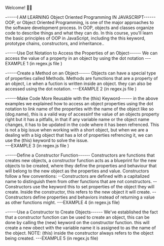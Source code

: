 Welcome! 👋😊

------I AM LEARNING Object Oriented Programming IN JAVASCRIPT------
OOP, or Object Oriented Programming, is one of the major approaches to the software development process. In OOP, objects and classes organize code to describe things and what they can do.
In this course, you'll learn the basic principles of OOP in JavaScript, including the this keyword, prototype chains, constructors, and inheritance..

------Use Dot Notation to Access the Properties of an Object------
We can access the value of a property in an object by using the dot notation
---EXAMPLE 1 (in regex.js file )

------Create a Method on an Object------
Objects can have a special type of properties called Methods. Methods are fumctions that are a property of an object, i.e when a fuction is written inside an object. they can also be accessed using the dot notation.
---EXAMPLE 2 (in regex.js file )

------Make Code More Reusable with the (this) Keyword------
in the above examples we explained how to access an object properties using the dot notation to link name of the properties with the name of the object like so (dog.name), this is a valid way of accessinf the value of an objects property right but it has a pitfalls, in that if any variable name or the object name changes, it has to be updated in the code where it has been refrenced. This is not a big issue when working with a short object, but when we are a dealing with a big object that has a lot of properties refrencing it, we can use the (this) keyword to solve the issue.  
---EXAMPLE 3 (in regex.js file )

------Define a Constructor Function------
Constructors are functions that creates new objects, a constructor function acts as a blueprint for the new objects to be created, where they define the properties and behaviour that will belong to the new object as the properties and value.
Constructors follow a few conventions:
--Constructors are defined with a capitalized name to distinguish them from other functions that are not constructors.
--Constructors use the keyword this to set properties of the object they will create. Inside the constructor, this refers to the new object it will create.
--Constructors define properties and behaviors instead of returning a value as other functions might.
---EXAMPLE 4 (in regex.js file)

------Use a Constructor to Create Objects------
We've established the fact that a constructor function can be used to create an object, this can be done by calling the (new) keyword on the constructor function. this will create a new obect with the variable name it is assigned to as the name of the object.
NOTE: (this) inside the constructor always refers to the object being created.
---EXAMPLE 5 (in regex.js file)
